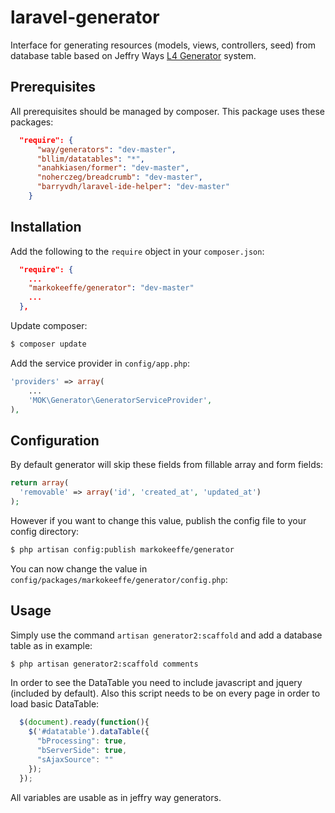 laravel-generator
=================

Interface for generating resources (models, views, controllers, seed) from database table based on Jeffry Ways [L4 Generator](https://github.com/JeffreyWay/Laravel-4-Generators) system.

## Prerequisites ##

All prerequisites should be managed by composer. This package uses these packages:

```json
  "require": {
      "way/generators": "dev-master",
      "bllim/datatables": "*",
      "anahkiasen/former": "dev-master",
      "noherczeg/breadcrumb": "dev-master",
      "barryvdh/laravel-ide-helper": "dev-master"
    }
```

## Installation ##

Add the following to the `require` object in your `composer.json`:

```json
  "require": {
    ...
    "markokeeffe/generator": "dev-master"
    ...
  },
```

Update composer:

```bash
$ composer update
```

Add the service provider in `config/app.php`:

```php
'providers' => array(
    ...
    'MOK\Generator\GeneratorServiceProvider',
),
```
## Configuration ##

By default generator will skip these fields from fillable array and form fields:

```php
return array(
  'removable' => array('id', 'created_at', 'updated_at')
);
```

However if you want to change this value, publish the config file to your config directory:

```bash
$ php artisan config:publish markokeeffe/generator
```

You can now change the value in `config/packages/markokeeffe/generator/config.php`:


## Usage ##

Simply use the command `artisan generator2:scaffold` and add a database table as in example:

```bash
$ php artisan generator2:scaffold comments
```

In order to see the DataTable you need to include javascript and jquery (included by default).
Also this script needs to be on every page in order to load basic DataTable:

```js
  $(document).ready(function(){
    $('#datatable').dataTable({
      "bProcessing": true,
      "bServerSide": true,
      "sAjaxSource": ""
    });
  });
```

All variables are usable as in jeffry way generators.

